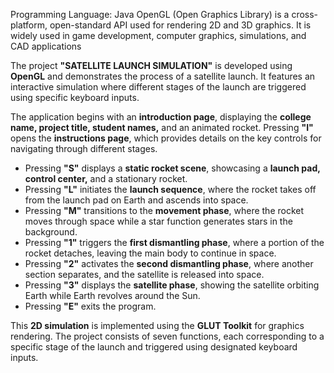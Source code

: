 Programming Language: Java
OpenGL (Open Graphics Library) is a cross-platform, open-standard API used for rendering 2D and 3D graphics. It is widely used in game development, computer graphics, simulations, and CAD applications

The project **"SATELLITE LAUNCH SIMULATION"** is developed using **OpenGL** and demonstrates the process of a satellite launch. It features an interactive simulation where different stages of the launch are triggered using specific keyboard inputs.

The application begins with an **introduction page**, displaying the **college name, project title, student names,** and an animated rocket. Pressing **"I"** opens the **instructions page**, which provides details on the key controls for navigating through different stages.

- Pressing **"S"** displays a **static rocket scene**, showcasing a **launch pad, control center,** and a stationary rocket.  
- Pressing **"L"** initiates the **launch sequence**, where the rocket takes off from the launch pad on Earth and ascends into space.  
- Pressing **"M"** transitions to the **movement phase**, where the rocket moves through space while a star function generates stars in the background.  
- Pressing **"1"** triggers the **first dismantling phase**, where a portion of the rocket detaches, leaving the main body to continue in space.  
- Pressing **"2"** activates the **second dismantling phase**, where another section separates, and the satellite is released into space.  
- Pressing **"3"** displays the **satellite phase**, showing the satellite orbiting Earth while Earth revolves around the Sun.  
- Pressing **"E"** exits the program.  

This **2D simulation** is implemented using the **GLUT Toolkit** for graphics rendering. The project consists of seven functions, each corresponding to a specific stage of the launch and triggered using designated keyboard inputs.
